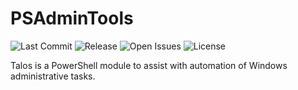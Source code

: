 # PSAdminTools
![Last Commit](https://img.shields.io/github/last-commit/altCipher/Talos?style=flat-square)
![Release](https://img.shields.io/github/v/release/altCipher/Talos?include_prereleases&style=flat-square)
![Open Issues](https://img.shields.io/github/issues-raw/altCipher/Talos?style=flat-square)
![License](https://img.shields.io/github/license/altCipher/Talos?style=flat-square)

Talos is a PowerShell module to assist with automation of Windows administrative tasks.
